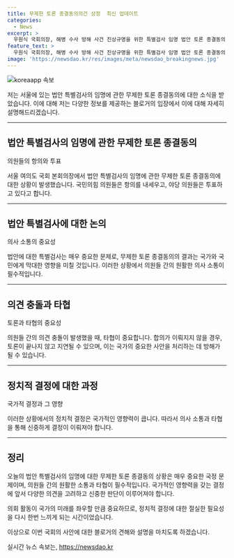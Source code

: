```yaml
---
title: 무제한 토론 종결동의의건 상정  최신 업데이트
categories:
  - News
excerpt: >
  우원식 국회의장, 해병 수사 방해 사건 진상규명을 위한 특별검사 임명 법안 토론 종결동의 요청에 국민의힘 의원들은 항의, 야당 의원들은 투표중
feature_text: >
  우원식 국회의장, 해병 수사 방해 사건 진상규명을 위한 특별검사 임명 법안 토론 종결동의 요청에 국민의힘 의원들은 항의, 야당 의원들은 투표중
image: 'https://newsdao.kr/res/images/meta/newsdao_breakingnews.jpg'
---
```


<p><img src="https://newsdao.kr/res/images/meta/newsdao_breakingnews.jpg" alt="koreaapp 속보" /></p>

<p>저는 서울에 있는 법안 특별검사의 임명에 관한 무제한 토론 종결동의에 대한 소식을 받았습니다. 이에 대해 저는 다양한 정보를 제공하는 블로거의 입장에서 이에 대해 자세히 설명해드리겠습니다.</p>

<hr />

<h2 data-ke-size="size26">법안 특별검사의 임명에 관한 무제한 토론 종결동의</h2>

<p>의원들의 항의와 투표</p>

<p>서울 여의도 국회 본회의장에서 법안 특별검사의 임명에 관한 무제한 토론 종결동의에 대한 상황이 발생했습니다. 국민의힘 의원들은 항의를 내세우고, 야당 의원들은 투표하고 있다고 합니다.</p>

<p data-ke-size="size16"></p>

<hr />

<h2 data-ke-size="size26">법안 특별검사에 대한 논의</h2>

<p>의사 소통의 중요성</p>

<p>법안에 대한 특별검사는 매우 중요한 문제로, 무제한 토론 종결동의의 결과는 국가와 국민에게 막대한 영향을 미칠 것입니다. 이러한 상황에서 의원들 간의 원활한 의사 소통이 필수적입니다.</p>

<p data-ke-size="size16"></p>

<hr />

<h2 data-ke-size="size26">의견 충돌과 타협</h2>

<p>토론과 타협의 중요성</p>

<p>의원들 간의 의견 충돌이 발생했을 때, 타협이 중요합니다. 합의가 이뤄지지 않을 경우, 토론이 끝나지 않고 지연될 수 있으며, 이는 국가의 중요한 사안을 처리하는 데 방해가 될 수 있습니다.</p>

<p data-ke-size="size16"></p>

<hr />

<h2 data-ke-size="size26">정치적 결정에 대한 과정</h2>

<p>국가적 결정과 그 영향</p>

<p>이러한 상황에서의 정치적 결정은 국가적인 영향력이 큽니다. 따라서 의사 소통과 타협을 통해 신중하게 결정이 이뤄져야 합니다.</p>

<p data-ke-size="size16"></p>

<hr />

<h2 data-ke-size="size26">정리</h2>

<p>오늘의 법안 특별검사의 임명에 대한 무제한 토론 종결동의 상황은 매우 중요한 국정 문제이며, 의원들 간의 원활한 소통과 타협이 필수적입니다. 국가적인 영향력을 갖는 결정에 앞서 다양한 의견을 고려하고 신중한 판단이 이루어져야 합니다.</p>

<p>의회 활동이 국가의 미래를 좌우할 만큼 중요하므로, 정치적 결정에 대한 절실한 필요성을 다시 한번 느끼게 되는 시간이었습니다.</p>

<p data-ke-size="size16"></p>

<p>이상으로 이번 국회의 사안에 대한 블로거의 견해와 설명을 마치도록 하겠습니다.</p>
실시간 뉴스 속보는, <a href="https://newsdao.kr" rel="dofollow">https://newsdao.kr</a>


